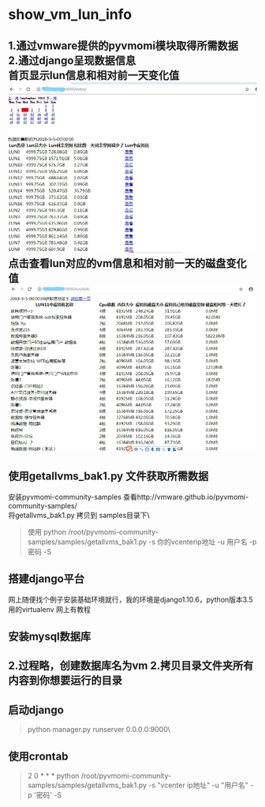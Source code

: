 # show_vm_lun_info
1.通过vmware提供的pyvmomi模块取得所需数据\
2.通过django呈现数据信息\
首页显示lun信息和相对前一天变化值\
![image](https://github.com/276622709/show_vm_lun_info/blob/master/1.jpg)
点击查看lun对应的vm信息和相对前一天的磁盘变化值\
![image](https://github.com/276622709/show_vm_lun_info/blob/master/2.jpg)
-------------------------------------------------------------------------
## 使用getallvms_bak1.py 文件获取所需数据
安装pyvmomi-community-samples 查看http://vmware.github.io/pyvmomi-community-samples/\
将getallvms_bak1.py 拷贝到 samples目录下\
>使用 python /root/pyvmomi-community-samples/samples/getallvms_bak1.py -s 你的vcenterip地址 -u 用户名 -p 密码 -S 
## 搭建django平台
网上随便找个例子安装基础环境就行，我的环境是django1.10.6，python版本3.5 用的virtualenv 网上有教程
## 安装mysql数据库
2.过程略，创建数据库名为vm
2.拷贝目录文件夹所有内容到你想要运行的目录
------------------------------------------------------------------------------------
## 启动django
> python manager.py runserver 0.0.0.0:9000\
## 使用crontab
> 2 0 * * * python /root/pyvmomi-community-samples/samples/getallvms_bak1.py -s "vcenter ip地址" -u "用户名" -p '密码' -S


